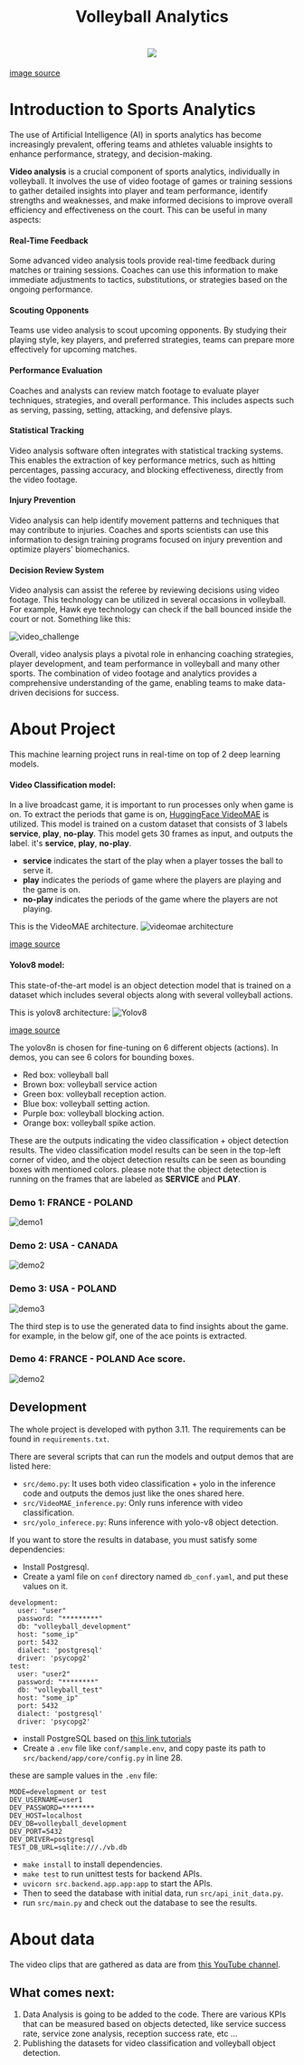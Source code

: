 
<h1 align="center">
    Volleyball Analytics
</h1>
<h1 align="center">
    <img src="assets/readme/coach2.jpg">
</h1>

[image source](https://sportsedtv.com/blog/what-to-pack-on-a-volleyball-trip-volleyball)


# Introduction to Sports Analytics
The use of Artificial Intelligence (AI) in sports analytics has become 
increasingly prevalent, offering teams and athletes valuable insights 
to enhance performance, strategy, and decision-making.

**Video analysis** is a crucial component of sports analytics, individually in volleyball.
It involves the use of video footage of games or training sessions to 
gather detailed insights into player and team performance, identify strengths and 
weaknesses, and make informed decisions to improve overall efficiency and effectiveness 
on the court.
This can be useful in many aspects:

#### Real-Time Feedback
Some advanced video analysis tools provide real-time feedback during matches or training sessions. 
Coaches can use this information to make immediate adjustments to tactics, substitutions, or 
strategies based on the ongoing performance.

#### Scouting Opponents
Teams use video analysis to scout upcoming opponents. By studying their playing style, key players, 
and preferred strategies, teams can prepare more effectively for upcoming matches.

#### Performance Evaluation
Coaches and analysts can review match footage to evaluate player techniques, strategies, and 
overall performance. This includes aspects such as serving, passing, setting, attacking, and 
defensive plays.

#### Statistical Tracking
Video analysis software often integrates with statistical tracking systems. This enables the 
extraction of key performance metrics, such as hitting percentages, passing accuracy, and 
blocking effectiveness, directly from the video footage.

#### Injury Prevention
Video analysis can help identify movement patterns and techniques that may contribute to 
injuries. Coaches and sports scientists can use this information to design training programs 
focused on injury prevention and optimize players' biomechanics.

#### Decision Review System
Video analysis can assist the referee by reviewing decisions using video footage. This technology can be 
utilized in several occasions in volleyball. For example, Hawk eye technology can check if the ball bounced 
inside the court or not. Something like this:

![video_challenge](assets/readme/video_challenge.gif)

Overall, video analysis plays a pivotal role in enhancing coaching strategies, player development, and 
team performance in volleyball and many other sports. The combination of video footage and analytics 
provides a comprehensive understanding of the game, enabling teams to make data-driven decisions for 
success.

# About Project
This machine learning project runs in real-time on top of 2 deep learning models.

#### Video Classification model: 
In a live broadcast game, it is important to run processes only when game is on. To extract the periods that 
game is on, [HuggingFace VideoMAE](https://huggingface.co/docs/transformers/en/tasks/video_classification) 
is utilized. This model is trained on a custom dataset that consists of 3 labels **service**, **play**, 
**no-play**. This model gets 30 frames as input, and outputs the label. it's **service**, **play**, **no-play**.
  - **service** indicates the start of the play when a player tosses the ball to serve it.
  - **play** indicates the periods of game where the players are playing and the game is on.
  - **no-play** indicates the periods of the game where the players are not playing.

This is the VideoMAE architecture.
![videomae architecture](assets/readme/videomae_architecture.jpeg)

[image source](https://huggingface.co/docs/transformers/model_doc/videomae)
#### Yolov8 model: 
This state-of-the-art model is an object detection model that is trained on a dataset which includes 
   several objects along with several volleyball actions.

This is yolov8 architecture:
![Yolov8](assets/readme/t.webp)

[image source](https://medium.com/@syedzahidali969/principles-of-yolov8-6a90564e16c3)

The yolov8n is chosen for fine-tuning on 6 different objects (actions). In demos,
you can see 6 colors for bounding boxes. 
- Red box: volleyball ball
- Brown box: volleyball service action
- Green box: volleyball reception action.
- Blue box: volleyball setting action.
- Purple box: volleyball blocking action.
- Orange box: volleyball spike action.

These are the outputs indicating the video classification + object detection results. 
The video classification model results can be seen in the top-left corner of video, and the object detection 
results can be seen as bounding boxes with mentioned colors. please note that the object detection is running
on the frames that are labeled as **SERVICE** and **PLAY**.

### Demo 1: FRANCE - POLAND
![demo1](assets/readme/11_f1.gif)
### Demo 2: USA - CANADA
![demo2](assets/readme/20_2_demo.gif)
### Demo 3: USA - POLAND
![demo3](assets/readme/22_2_DEMO.gif)

The third step is to use the generated data to find insights about the game. 
for example, in the below gif, one of the ace points is extracted. 

### Demo 4: FRANCE - POLAND Ace score.
![demo2](assets/readme/ace.gif)

Development
---------
The whole project is developed with python 3.11. The requirements can be
found in `requirements.txt`.

There are several scripts that can run the models and output demos that are listed here:

- `src/demo.py`: It uses both video classification + yolo in the inference code and 
    outputs the demos just like the ones shared here.
- `src/VideoMAE_inference.py`: Only runs inference with video classification.
- `src/yolo_inferece.py`: Runs inference with yolo-v8 object detection.

If you want to store the results in database, you must satisfy some dependencies:

- Install Postgresql.
- Create a yaml file on `conf` directory named `db_conf.yaml`, and put these values on it.

```
development:
  user: "user"
  password: "*********"
  db: "volleyball_development"
  host: "some_ip"
  port: 5432
  dialect: 'postgresql'
  driver: 'psycopg2'
test:
  user: "user2"
  password: "********"
  db: "volleyball_test"
  host: "some_ip"
  port: 5432
  dialect: 'postgresql'
  driver: 'psycopg2'
```
- install PostgreSQL based on [this link tutorials](https://www.cherryservers.com/blog/how-to-install-and-setup-postgresql-server-on-ubuntu-20-04)
- Create a `.env` file like `conf/sample.env`, and copy paste its path to `src/backend/app/core/config.py` in line 28.

these are sample values in the `.env` file:    
```
MODE=development or test
DEV_USERNAME=user1
DEV_PASSWORD=********
DEV_HOST=localhost
DEV_DB=volleyball_development
DEV_PORT=5432
DEV_DRIVER=postgresql
TEST_DB_URL=sqlite:///./vb.db
```
 
- `make install` to install dependencies.
- `make test` to run unittest tests for backend APIs.
- `uvicorn src.backend.app.app:app` to start the APIs.
- Then to seed the database with initial data, run `src/api_init_data.py`.
- run `src/main.py` and check out the database to see the results.

# About data 
The video clips that are gathered as data are from 
[this YouTube channel](https://www.youtube.com/@VolleyballWatchdog/videos).

## What comes next:
1. Data Analysis is going to be added to the code. There are various KPIs that can be
 measured based on objects detected, like service success rate, service zone analysis, 
  reception success rate, etc ...
2. Publishing the datasets for video classification and volleyball object detection.
